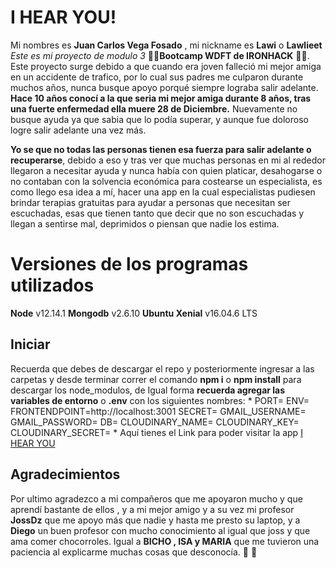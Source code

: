 # I HEAR YOU! 
Mi nombres es  **Juan Carlos Vega Fosado** , mi nickname es **Lawi** o **Lawlieet**
*Este es mi proyecto de modulo 3*
:rocket::rocket:**Bootcamp WDFT de IRONHACK** :rocket::rocket:.
Este proyecto surge debido a que cuando era joven falleció mi mejor amiga en un accidente de trafico, por lo cual sus padres me culparon durante muchos años, nunca busque apoyo porqué siempre lograba salir adelante.
**Hace 10 años conocí a la que seria mi mejor amiga durante 8 años, tras una fuerte enfermedad ella muere 28 de Diciembre.** Nuevamente no busque ayuda ya que sabia que lo podía superar, y aunque fue doloroso logre salir adelante una vez más.

**Yo se que no todas las personas tienen esa fuerza para salir adelante o recuperarse**, debido a eso y tras ver que muchas personas en mi al rededor llegaron a necesitar ayuda y nunca había con quien platicar, desahogarse o no contaban con la solvencia económica para costearse un especialista, es como llego esa idea a mí, hacer una app en la cual especialistas pudiesen brindar terapias gratuitas para ayudar a personas que necesitan ser escuchadas, esas que tienen tanto que decir que no son escuchadas y llegan a sentirse mal, deprimidos o piensan que nadie los estima.



# Versiones de los programas utilizados

**Node**  v12.14.1
**Mongodb**  v2.6.10
**Ubuntu Xenial** v16.04.6 LTS

## Iniciar
Recuerda que debes de descargar el repo y posteriormente ingresar a las carpetas y desde terminar correr el comando **npm i** o **npm install** para descargar los node_modulos, de Igual forma **recuerda agregar las variables de entorno** o **.env** con los siguientes nombres:
*
PORT=
ENV=
FRONTENDPOINT=http://localhost:3001
SECRET=
GMAIL_USERNAME=
GMAIL_PASSWORD=
DB=
CLOUDINARY_NAME=
CLOUDINARY_KEY=
CLOUDINARY_SECRET=
*
Aquí tienes el Link para poder visitar la app [ I HEAR YOU](https://trusting-lichterman-396eec.netlify.com/)

## Agradecimientos


Por ultimo agradezco a mi compañeros que me apoyaron mucho  y que aprendí bastante de ellos , y a mi mejor amigo y a su vez mi profesor **JossDz** que me apoyo más que nadie y hasta me presto su laptop, y a **Diego** un buen profesor con mucho conocimiento al igual que joss y que ama comer chocorroles.
Igual a **BICHO , ISA y MARIA** que me tuvieron una paciencia al explicarme muchas cosas que desconocía. 
:wolf: :wolf:
